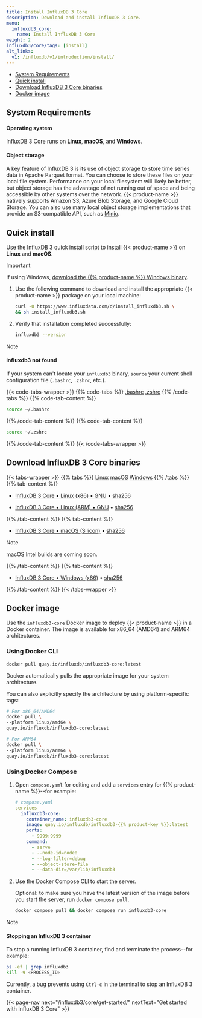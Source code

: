 ```yaml
---
title: Install InfluxDB 3 Core
description: Download and install InfluxDB 3 Core.
menu:
  influxdb3_core:
    name: Install InfluxDB 3 Core
weight: 2
influxdb3/core/tags: [install]
alt_links:
  v1: /influxdb/v1/introduction/install/
---
```


- [System Requirements](#system-requirements)
- [Quick install](#quick-install)
- [Download InfluxDB 3 Core binaries](#download-influxdb-3-core-binaries)
- [Docker image](#docker-image)

## System Requirements

#### Operating system

InfluxDB 3 Core runs on **Linux**, **macOS**, and **Windows**.

#### Object storage

A key feature of InfluxDB 3 is its use of object storage to store time series
data in Apache Parquet format. You can choose to store these files on your local
file system. Performance on your local filesystem will likely be better, but 
object storage has the advantage of not running out of space and being accessible
by other systems over the network. {{< product-name >}} natively supports Amazon S3,
Azure Blob Storage, and Google Cloud Storage.
You can also use many local object storage implementations that provide an
S3-compatible API, such as [Minio](https://min.io/).

## Quick install

Use the InfluxDB 3 quick install script to install {{< product-name >}} on
**Linux** and **macOS**.

> [!Important]
> If using Windows, [download the {{% product-name %}} Windows binary](?t=Windows#download-influxdb-3-core-binaries).

1.  Use the following command to download and install the appropriate
    {{< product-name >}} package on your local machine:
    <!--pytest.mark.skip-->
    ```bash
    curl -O https://www.influxdata.com/d/install_influxdb3.sh \
    && sh install_influxdb3.sh
    ```

2.  Verify that installation completed successfully:

    ```bash
    influxdb3 --version
    ```

> [!Note]
> 
> #### influxdb3 not found
> 
> If your system can't locate your `influxdb3` binary, `source` your
> current shell configuration file (`.bashrc`, `.zshrc`, etc.). 
>
> {{< code-tabs-wrapper >}}
{{% code-tabs %}}
[.bashrc](#)
[.zshrc](#)
{{% /code-tabs %}}
{{% code-tab-content %}}
```bash
source ~/.bashrc
```
{{% /code-tab-content %}}
{{% code-tab-content %}}
<!--pytest.mark.skip-->
```bash
source ~/.zshrc
```
{{% /code-tab-content %}}
{{< /code-tabs-wrapper >}}

## Download InfluxDB 3 Core binaries

{{< tabs-wrapper >}}
{{% tabs %}}
[Linux](#)
[macOS](#)
[Windows](#)
{{% /tabs %}}
{{% tab-content %}}

<!-------------------------------- BEGIN LINUX -------------------------------->

- [InfluxDB 3 Core • Linux (x86) • GNU](https://download.influxdata.com/influxdb/snapshots/influxdb3-core_x86_64-unknown-linux-gnu.tar.gz)
  •
  [sha256](https://dl.influxdata.com/influxdb/snapshots/influxdb3-core_x86_64-unknown-linux-gnu.tar.gz.sha256)

- [InfluxDB 3 Core • Linux (ARM) • GNU](https://download.influxdata.com/influxdb/snapshots/influxdb3-core_aarch64-unknown-linux-gnu.tar.gz)
  •
  [sha256](https://dl.influxdata.com/influxdb/snapshots/influxdb3-core_aarch64-unknown-linux-gnu.tar.gz.sha256)

<!--------------------------------- END LINUX --------------------------------->

{{% /tab-content %}}
{{% tab-content %}}

<!-------------------------------- BEGIN MACOS -------------------------------->

- [InfluxDB 3 Core • macOS (Silicon)](https://download.influxdata.com/influxdb/snapshots/influxdb3-core_aarch64-apple-darwin.tar.gz)
  •
  [sha256](https://dl.influxdata.com/influxdb/snapshots/influxdb3-core_aarch64-apple-darwin.tar.gz.sha256)

> [!Note]
> macOS Intel builds are coming soon.

<!--------------------------------- END MACOS --------------------------------->

{{% /tab-content %}}
{{% tab-content %}}

<!------------------------------- BEGIN WINDOWS ------------------------------->

- [InfluxDB 3 Core • Windows (x86)](https://dl.influxdata.com/influxdb/snapshots/influxdb3-core_x86_64-pc-windows-gnu.tar.gz)
  •
  [sha256](https://dl.influxdata.com/influxdb/snapshots/influxdb3-core_x86_64-pc-windows-gnu.tar.gz.sha256)

<!-------------------------------- END WINDOWS -------------------------------->

{{% /tab-content %}}
{{< /tabs-wrapper >}}

## Docker image

Use the `influxdb3-core` Docker image to deploy {{< product-name >}} in a
Docker container.
The image is available for x86_64 (AMD64) and ARM64 architectures.

### Using Docker CLI

<!--pytest.mark.skip-->
```bash
docker pull quay.io/influxdb/influxdb3-core:latest
```

Docker automatically pulls the appropriate image for your system architecture.

You can also explicitly specify the architecture by using platform-specific tags:

```bash
# For x86_64/AMD64
docker pull \
--platform linux/amd64 \
quay.io/influxdb/influxdb3-core:latest
```

```bash
# For ARM64
docker pull \
--platform linux/arm64 \
quay.io/influxdb/influxdb3-core:latest
```

### Using Docker Compose

1. Open `compose.yaml` for editing and add a `services` entry for {{% product-name %}}--for example:

   ```yaml
   # compose.yaml
   services
     influxdb3-core:
       container_name: influxdb3-core
       image: quay.io/influxdb/influxdb3-{{% product-key %}}:latest
       ports:
         - 9999:9999
       command:
         - serve
         - --node-id=node0
         - --log-filter=debug
         - --object-store=file
         - --data-dir=/var/lib/influxdb3
   ```

2. Use the Docker Compose CLI to start the server.

   Optional: to make sure you have the latest version of the image before you
   start the server, run `docker compose pull`.

   <!--pytest.mark.skip-->
   ```bash
   docker compose pull && docker compose run influxdb3-core
   ```

> [!Note]
> #### Stopping an InfluxDB 3 container
>
> To stop a running InfluxDB 3 container, find and terminate the process--for example:
>
> <!--pytest.mark.skip-->
> ```bash
> ps -ef | grep influxdb3
> kill -9 <PROCESS_ID>
> ```
>
> Currently, a bug prevents using `Ctrl-c` in the terminal to stop an InfluxDB 3 container.

{{< page-nav next="/influxdb3/core/get-started/" nextText="Get started with InfluxDB 3 Core" >}}
